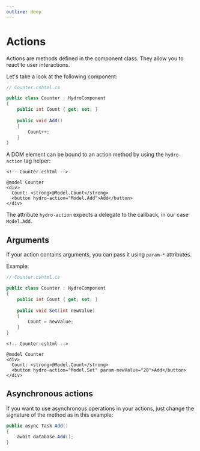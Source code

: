 ```yaml
---
outline: deep
---
```


# Actions

Actions are methods defined in the component class. They allow you to react to user interactions.

Let's take a look at the following component:

```c#
// Counter.cshtml.cs

public class Counter : HydroComponent
{
    public int Count { get; set; }
    
    public void Add()
    {
        Count++;
    }
}
```

A DOM element can be bound to an action method by using the `hydro-action` tag helper:

```razor
<!-- Counter.cshtml -->

@model Counter
<div>
  Count: <strong>@Model.Count</strong>
  <button hydro-action="Model.Add">Add</button>
</div>
```

The attribute `hydro-action` expects a delegate to the callback, in our case `Model.Add`.

## Arguments

If your action contains arguments, you can pass it using `param-*` attributes.

Example:

```c#
// Counter.cshtml.cs

public class Counter : HydroComponent
{
    public int Count { get; set; }
    
    public void Set(int newValue)
    {
        Count = newValue;
    }
}
```

```razor
<!-- Counter.cshtml -->

@model Counter
<div>
  Count: <strong>@Model.Count</strong>
  <button hydro-action="Model.Set" param-newValue="20">Add</button>
</div>
```

## Asynchronous actions

If you want to use asynchronous operations in your actions, just change the signature of the method as in this example:
```c#
public async Task Add()
{
    await database.Add();
}

```